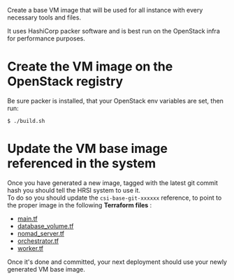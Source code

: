 Create a base VM image that will be used for all instance with every necessary
tools and files.

It uses HashiCorp packer software and is best run on the OpenStack infra for
performance purposes.

# Create the VM image on the OpenStack registry

Be sure packer is installed, that your OpenStack env variables are set, then run:
``` shell
$ ./build.sh
```

# Update the VM base image referenced in the system

Once you have generated a new image, tagged with the latest git commit hash you 
should tell the HRSI system to use it.  
To do so you should update the `csi-base-git-xxxxxx` reference, to point to the 
proper image in the following **Terraform files** : 
- [main.tf](../../../deployment/terraform/admin/main.tf)
- [database_volume.tf](../../../deployment/terraform/cold/database_volume.tf)
- [nomad_server.tf](../../../deployment/terraform/core/nomad_server.tf)
- [orchestrator.tf](../../../deployment/terraform/core/orchestrator.tf)
- [worker.tf](../../../deployment/terraform/core/worker.tf)

Once it's done and committed, your next deployment should use your newly generated 
VM base image.
